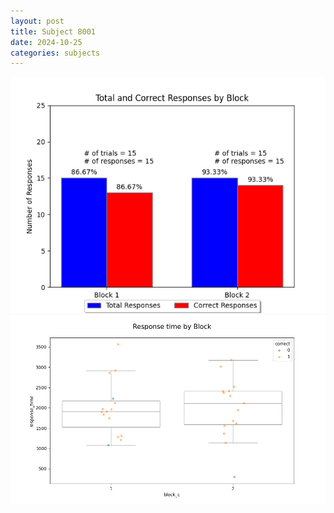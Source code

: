 ```yaml
---
layout: post
title: Subject 8001
date: 2024-10-25
categories: subjects
---
```


![](data/8001/run-7/8001_ATS_responses.png)
![](data/8001/run-7/8001_ATS_rt.png)
